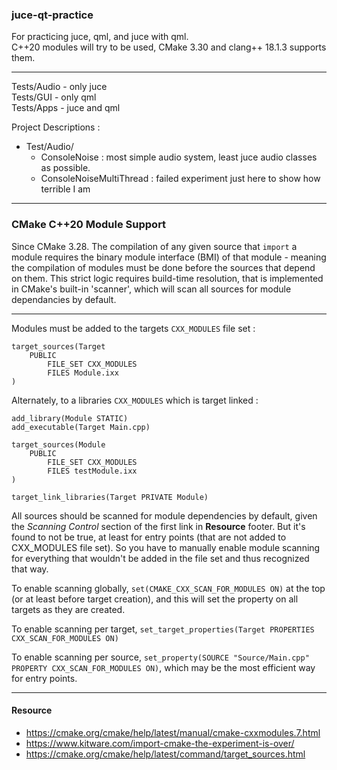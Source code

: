 ### juce-qt-practice

For practicing juce, qml, and juce with qml. <br>
C++20 modules will try to be used, CMake 3.30 and clang++ 18.1.3 supports them.

---

Tests/Audio - only juce <br>
Tests/GUI - only qml <br>
Tests/Apps - juce and qml <br>


Project Descriptions :

- Test/Audio/
	- ConsoleNoise : most simple audio system, least juce audio classes as possible.
	- ConsoleNoiseMultiThread : failed experiment just here to show how terrible I am

---

### CMake C++20 Module Support

Since CMake 3.28. The compilation of any given source that `import` a module requires the binary module interface (BMI) of that module - meaning the compilation of modules must be done before
the sources that depend on them. This strict logic requires build-time resolution, that is implemented in CMake's built-in 'scanner', which will scan all sources for module dependancies by default.

---

Modules must be added to the targets `CXX_MODULES` file set :
```
target_sources(Target
    PUBLIC
        FILE_SET CXX_MODULES
        FILES Module.ixx
)
```

Alternately, to a libraries `CXX_MODULES` which is target linked :

```
add_library(Module STATIC)
add_executable(Target Main.cpp)

target_sources(Module
    PUBLIC
        FILE_SET CXX_MODULES
        FILES testModule.ixx
)

target_link_libraries(Target PRIVATE Module)
```

All sources should be scanned for module dependencies by default, given the _Scanning Control_ section of the first link in **Resource** footer. But it's found to not be true, at least for entry points (that are not added to CXX_MODULES file set). So you have to manually enable module scanning for everything that wouldn't be added in the file set and thus recognized that way.
<br>

To enable scanning globally, `set(CMAKE_CXX_SCAN_FOR_MODULES ON)` at the top (or at least before target creation), and this will set the property on all targets as they are created.
<br>

To enable scanning per target, `set_target_properties(Target PROPERTIES CXX_SCAN_FOR_MODULES ON)`
<br>

To enable scanning per source, `set_property(SOURCE "Source/Main.cpp" PROPERTY CXX_SCAN_FOR_MODULES ON)`, which may be the most efficient way for entry points.

---

#### Resource

- https://cmake.org/cmake/help/latest/manual/cmake-cxxmodules.7.html <br>
- https://www.kitware.com/import-cmake-the-experiment-is-over/ <br>
- https://cmake.org/cmake/help/latest/command/target_sources.html

